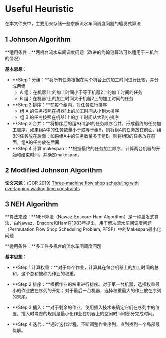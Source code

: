 # Useful Heuristic

在本文件夹中，主要用来存储一些求解流水车间调度问题的启发式算法

## 1 Johnson Algorithm

**适用条件：**两机台流水车间调度问题（改进的约翰逊算法可以适用于三机台的情况）

**基本思想：**

* **Step 1 分组：**将所有任务根据在两个机台上的加工时间进行比较，并分成两组
  * A 组：在机器1上的加工时间小于等于机器2上的加工时间的任务
  * B 组：在机器1上的加工时间大于机器2上的加工时间的任务
* **Step 2 排序：**在每个组内，对任务进行排序
  * 组 A 的任务按照在机器1上的加工时间从小到大排序
  * 组 B 的任务按照在机器1上的加工时间从大到小排序
* **Step 3 合并：**将排序后的组A和组B的任务顺序合并，形成最终的任务加工顺序。如果组A中的任务数量小于或等于组B，则将组A的任务放在前面，组B的任务放在后面；如果组A中的任务数量多于组B，则将组B的任务放在前面，组A的任务放在后面
* **Step 4 计算 makespan：**根据最终的任务加工顺序，计算两台机器的开始和结束时间，并确定makespan。



## 2 Modified Johnson Algorithm

**论文来源：**(COR 2019) [Three-machine flow shop scheduling with overlapping waiting time constraints](https://www.sciencedirect.com/science/article/pii/S0305054818301631)



## 3 NEH Algorithm

**算法来源：**NEH算法（Nawaz-Enscore-Ham Algorithm）是一种启发式算法，由Nawaz、Enscore和Ham在1983年提出，用于解决流水车间调度问题（Permutation Flow Shop Scheduling Problem, PFSP）中的Makespan最小化问题

**适用条件：**多工件多机台的流水车间调度问题

**基本思想：**

* **Step 1 计算权重：**对于每个作业，计算其在每台机器上的加工时间的总和，这个总和被称为作业的权重。

* **Step 2 排序：**根据作业的权重进行排序。对于第一台机器，选择权重最小的作业放在序列的开始；对于最后一台机器，选择权重最大的作业放在序列的末尾。

* **Step 3 插入：**对于剩余的作业，使用插入技术来确定它们在序列中的位置。插入时考虑的规则是最小化作业在机器上的空闲时间和部分完成时间。

* **Step 4 迭代：**通过迭代过程，不断调整作业序列，直到找到一个局部最优解。